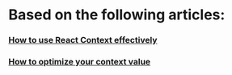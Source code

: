 # Based on the following articles:

### [How to use React Context effectively](https://kentcdodds.com/blog/how-to-use-react-context-effectively)

### [How to optimize your context value](https://kentcdodds.com/blog/how-to-optimize-your-context-value)

